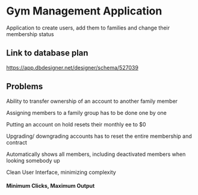 # Gym Management Application

Application to create users, add them to families and change their membership status

## Link to database plan

https://app.dbdesigner.net/designer/schema/527039

## Problems

Ability to transfer ownership of an account to another family member

Assigning members to a family group has to be done one by one

Putting an account on hold resets their monthly ee to $0

Upgrading/ downgrading accounts has to reset the entire membership and contract

Automatically shows all members, including deactivated members when looking somebody up

Clean User Interface, minimizing complexity

#### Minimum Clicks, Maximum Output
